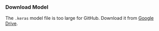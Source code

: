 ### Download Model
The `.keras` model file is too large for GitHub. Download it from [Google Drive]().
